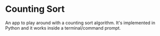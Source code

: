 # Counting Sort
An app to play around with a counting sort algorithm. It's implemented in Python and it works inside a terminal/command prompt.
